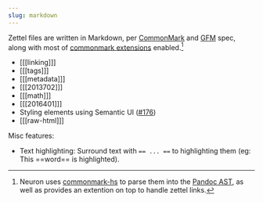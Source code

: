 ```yaml
---
slug: markdown
---
```


Zettel files are written in Markdown, per [CommonMark](https://commonmark.org/) and [GFM](https://github.github.com/gfm/) spec, along with most of [commonmark extensions](https://github.com/jgm/commonmark-hs/tree/master/commonmark-extensions) enabled.[^tech]

* [[[linking]]]
* [[[tags]]]
* [[[metadata]]]
* [[[2013702]]]
* [[[math]]]
* [[[2016401]]]
* Styling elements using Semantic UI ([\#176](https://github.com/srid/neuron/issues/176))
* [[[raw-html]]]

Misc features:

* Text highlighting: Surround text with `== ... ==` to highlighting them (eg: This ==word== is highlighted).

[^tech]: Neuron uses [commonmark-hs](https://github.com/jgm/commonmark-hs) to parse them into the [Pandoc AST](https://pandoc.org/using-the-pandoc-api.html), as well as provides an extention on top to handle zettel links.
